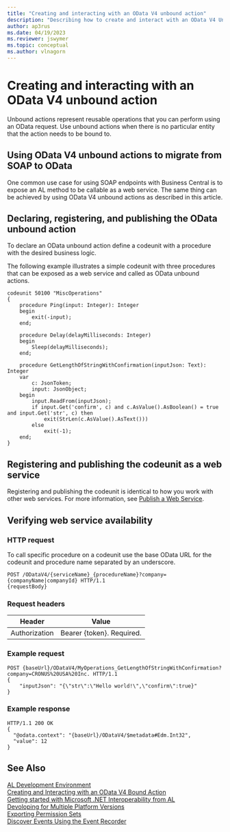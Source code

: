 ```yaml
---
title: "Creating and interacting with an OData V4 unbound action"
description: "Describing how to create and interact with an OData V4 Unbound Action in AL."
author: ap3rus
ms.date: 04/19/2023
ms.reviewer: jswymer
ms.topic: conceptual
ms.author: vlnagorn
---
```


# Creating and interacting with an OData V4 unbound action

Unbound actions represent reusable operations that you can perform using an OData request. Use unbound actions when there is no particular entity that the action needs to be bound to.

## Using OData V4 unbound actions to migrate from SOAP to OData

One common use case for using SOAP endpoints with Business Central is to expose an AL method to be callable as a web service. The same thing can be achieved by using OData V4 unbound actions as described in this article.

## Declaring, registering, and publishing the OData unbound action

To declare an OData unbound action define a codeunit with a procedure with the desired business logic.

The following example illustrates a simple codeunit with three procedures that can be exposed as a web service and called as OData unbound actions.

```AL
codeunit 50100 "MiscOperations"
{
    procedure Ping(input: Integer): Integer
    begin
        exit(-input);
    end;
 
    procedure Delay(delayMilliseconds: Integer)
    begin
        Sleep(delayMilliseconds);
    end;
 
    procedure GetLengthOfStringWithConfirmation(inputJson: Text): Integer
    var
        c: JsonToken;
        input: JsonObject;
    begin
        input.ReadFrom(inputJson);
        if input.Get('confirm', c) and c.AsValue().AsBoolean() = true and input.Get('str', c) then
            exit(StrLen(c.AsValue().AsText()))
        else
            exit(-1);
    end;
}
```

## Registering and publishing the codeunit as a web service

Registering and publishing the codeunit is identical to how you work with other web services. For more information, see [Publish a Web Service](/dynamics365/business-central/across-how-publish-web-service).

## Verifying web service availability

### HTTP request

To call specific procedure on a codeunit use the base OData URL for the codeunit and procedure name separated by an underscore.

```
POST /ODataV4/{serviceName}_{procedureName}?company={companyName|companyId} HTTP/1.1
{requestBody}
```

### Request headers

|Header|Value|
|---|---|
|Authorization|Bearer {token}. Required.|

### Example request

```
POST {baseUrl}/ODataV4/MyOperations_GetLengthOfStringWithConfirmation?company=CRONUS%20USA%20Inc. HTTP/1.1
{
    "inputJson": "{\"str\":\"Hello world!\",\"confirm\":true}"
}
```

### Example response

```
HTTP/1.1 200 OK
{
  "@odata.context": "{baseUrl}/ODataV4/$metadata#Edm.Int32",
  "value": 12
}
```

## See Also

[AL Development Environment](devenv-reference-overview.md)  
[Creating and Interacting with an OData V4 Bound Action](devenv-creating-and-interacting-with-odatav4-bound-action.md)  
[Getting started with Microsoft .NET Interoperability from AL](devenv-get-started-call-dotnet-from-al.md)  
[Devoloping for Multiple Platform Versions](devenv-developing-for-multiple-platform-versions.md)  
[Exporting Permission Sets](devenv-export-permission-sets.md)  
[Discover Events Using the Event Recorder](devenv-events-discoverability.md)  

